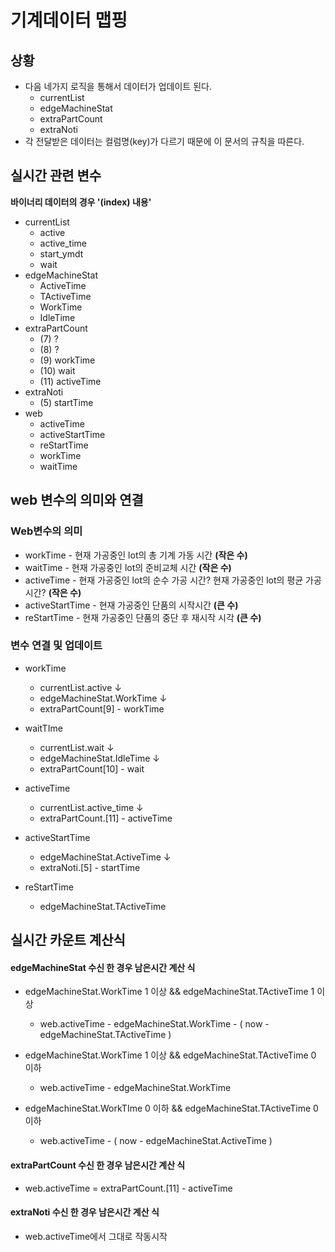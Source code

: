 # 기계데이터 맵핑

## 상황

- 다음 네가지 로직을 통해서 데이터가 업데이트 된다.
  - currentList
  - edgeMachineStat
  - extraPartCount
  - extraNoti
- 각 전달받은 데이터는 컬럼명(key)가 다르기 때문에 이 문서의 규칙을 따른다.

## 실시간 관련 변수

**바이너리 데이터의 경우 '(index) 내용'**

- currentList
  - active
  - active_time
  - start_ymdt
  - wait
- edgeMachineStat
  - ActiveTime
  - TActiveTime
  - WorkTime
  - IdleTime
- extraPartCount
  - (7) ?
  - (8) ?
  - (9) workTime
  - (10) wait
  - (11) activeTime
- extraNoti
  - (5) startTime
- web
  - activeTime
  - activeStartTime
  - reStartTime
  - workTime
  - waitTime

## web 변수의 의미와 연결

### Web변수의 의미

- workTime - 현재 가공중인 lot의 총 기계 가동 시간 **(작은 수)**
- waitTime - 현재 가공중인 lot의 준비교체 시간 **(작은 수)**
- activeTime - 현재 가공중인 lot의 순수 가공 시간? 현재 가공중인 lot의 평균 가공시간? **(작은 수)**
- activeStartTime - 현재 가공중인 단품의 시작시간 **(큰 수)**
- reStartTime - 현재 가공중인 단품의 중단 후 재시작 시각 **(큰 수)**

### 변수 연결 및 업데이트

- workTime

  - currentList.active
    ↓
  - edgeMachineStat.WorkTime
    ↓
  - extraPartCount[9] - workTime

- waitTIme

  - currentList.wait
    ↓
  - edgeMachineStat.IdleTime
    ↓
  - extraPartCount[10] - wait

- activeTime

  - currentList.active_time
    ↓
  - extraPartCount.[11] - activeTime

- activeStartTime

  - edgeMachineStat.ActiveTime
    ↓
  - extraNoti.[5] - startTime

- reStartTime
  - edgeMachineStat.TActiveTime

## 실시간 카운트 계산식

#### edgeMachineStat 수신 한 경우 남은시간 계산 식

- edgeMachineStat.WorkTime 1 이상 && edgeMachineStat.TActiveTime 1 이상

  - web.activeTime - edgeMachineStat.WorkTime - ( now - edgeMachineStat.TActiveTime )

- edgeMachineStat.WorkTime 1 이상 && edgeMachineStat.TActiveTime 0 이하

  - web.activeTime - edgeMachineStat.WorkTime

- edgeMachineStat.WorkTIme 0 이하 && edgeMachineStat.TActiveTime 0 이하
  - web.activeTime - ( now - edgeMachineStat.ActiveTime )

#### extraPartCount 수신 한 경우 남은시간 계산 식

- web.activeTime = extraPartCount.[11] - activeTime

#### extraNoti 수신 한 경우 남은시간 계산 식

- web.activeTime에서 그대로 작동시작
